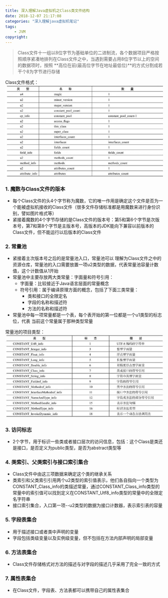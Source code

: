```yaml
---
title: 深入理解Java虚拟机之Class类文件结构
date: 2018-12-07 21:17:08
categories: "深入理解java虚拟机笔记"
tags:
    - JVM
copyright:
---
```

> Class文件十一组以8位字节为基础单位的二进制流，各个数据项目严格按照顺序紧凑地排列在Class文件之中，当遇到需要占用8位字节以上的空间的数据项时，按照 **高位在前(最高位字节在地址最低位)**的方式分割成若干个8为字节进行存储

Class文件格式：
![](/images/jvm_class_file_format.jpg)

### 1. 魔数与Class文件的版本
- 每个Class文件的头4个字节称为魔数，它的唯一作用是确定这个文件是否为一个能被虚拟机接收的Class文件（很多文件存储标准都是用魔数来进行身份识别，譬如图片格式等）
- 紧接着魔数的4个字节存储的是Class文件的版本号：第5和第6个字节是次版本号，第7和第8个字节是主版本号，高版本的JDK能向下兼容以前版本的Class文件，但不能运行以后版本的Class文件

### 2. 常量池
- 紧接着主次版本号之后的是常量池入口，常量池可以 理解为Class文件之中的资源仓库，常量池的入口需要放置一项u2类型的数据，代表常量池容量计数值，这个计数值从1开始
- 常量池中主要存放两大类常量：字面量和符号引用：
    - 字面量：比较接近于Java语言层面的常量概念
    - 符号引用：属于编译原理方面的概念，包括了下面三类常量：
        - 类和接口的全限定名
        - 字段的名称和描述符
        - 方法的名称和描述符
- 常量池中每一项常量都是一个表，每个表开始的第一位都是一个u1类型的标志位，代表 当前这个常量属于那种类型常量

常量池的项目类型：
![](/images/jvm_class_file_finaltype.jpg)

### 3. 访问标志
- 2个字节，用于标识一些类或者接口层次的访问信息，包括：这个Class是类还是接口，是否定义为public类型，是否为abstract类型等

### 4. 类索引、父类索引与接口索引集合
- Class文件中由这三项数据来确定这个类的继承关系
- 类索引和父类索引引用两个u2类型的索引值表示，他们各自指向一个类型为CONSTANT_Class_info的类描述常量，通过CONSTANT_Class_info类型的常量中的索引值可以找到定义在CONSTANT_Utf8_info类型的常量中的全限定名字符串
- 接口索引集合，入口第一项--u2类型的数据为接口计数器，表示索引表的容量

### 5. 字段表集合
- 用于描述接口或者类中声明的变量
- 字段包括类级变量以及实例级变量，但不包括在方法内部声明的局部变量

### 6. 方法表集合
- Class文件存储格式对方法的描述与对字段的描述几乎采用了完全一致的方式

### 7. 属性表集合
- 在Class文件，字段表、方法表都可以携带自己的属性表集合

